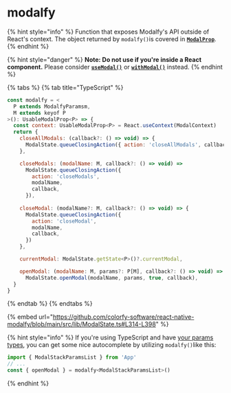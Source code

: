 # modalfy

{% hint style="info" %}
Function that exposes Modalfy's API outside of React's context. The object returned by `modalfy()`is covered in [**`ModalProp`**](types/modalprop.md).
{% endhint %}

{% hint style="danger" %}
**Note: Do not use if you're inside a React component.** Please consider [**`useModal()`**](usemodal.md) or [**`withModal()`**](withmodal.md) instead.
{% endhint %}

{% tabs %}
{% tab title="TypeScript" %}
```javascript
const modalfy = <
  P extends ModalfyParamsm,
  M extends keyof P
>(): UsableModalProp<P> => {
  const context: UsableModalProp<P> = React.useContext(ModalContext)
  return {
    closeAllModals: (callback?: () => void) => {
      ModalState.queueClosingAction({ action: 'closeAllModals', callback })
    },

    closeModals: (modalName: M, callback?: () => void) =>
      ModalState.queueClosingAction({
        action: 'closeModals',
        modalName,
        callback,
      }),
      
    closeModal: (modalName?: M, callback?: () => void) => {
      ModalState.queueClosingAction({
        action: 'closeModal',
        modalName,
        callback,
      })
    },

    currentModal: ModalState.getState<P>()?.currentModal,

    openModal: (modalName: M, params?: P[M], callback?: () => void) =>
      ModalState.openModal(modalName, params, true, callback),
  }
}
```
{% endtab %}
{% endtabs %}

{% embed url="https://github.com/colorfy-software/react-native-modalfy/blob/main/src/lib/ModalState.ts#L314-L398" %}

{% hint style="info" %}
If you're using TypeScript and have [your params types](../guides/typing.md#modalprop), you can get some nice autocomplete by utilizing `modalfy()`like this:

```javascript
import { ModalStackParamsList } from 'App'
// ...
const { openModal } = modalfy<ModalStackParamsList>()
```
{% endhint %}
